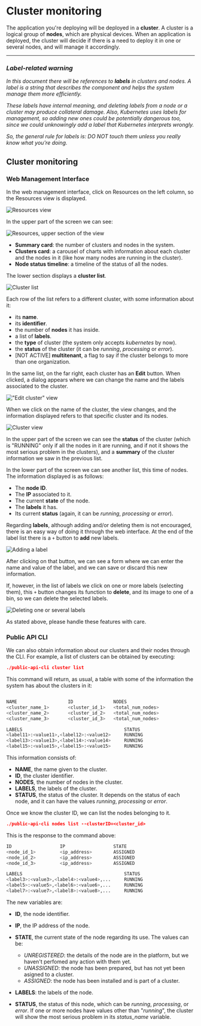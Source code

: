 # Cluster monitoring

The application you're deploying will be deployed in a **cluster**. A cluster is a logical group of **nodes**, which are physical devices. When an application is deployed, the cluster will decide if there is a need to deploy it in one or several nodes, and will manage it accordingly.



------

### *Label-related warning*

*In this document there will be references to **labels** in clusters and nodes. A label is a string that describes the component and helps the system manage them more efficiently.*

*These labels have internal meaning, and deleting labels from a node or a cluster may produce collateral damage. Also, Kubernetes uses labels for management, so adding new ones could be potentially dangerous too, since we could unknowingly add a label that Kubernetes interprets wrongly.* 

*So, the general rule for labels is: DO NOT touch them unless you really know what you're doing.*

## Cluster monitoring

### Web Management Interface

In the web management interface, click on Resources on the left column, so the Resources view is displayed.

![Resources view](../.gitbook/assets/res_ppal.png)

In the upper part of the screen we can see:

![Resources, upper section of the view](../.gitbook/assets/res_ppal_upper.png)

- **Summary card**: the number of clusters and nodes in the system.
- **Clusters card**: a carousel of charts with information about each cluster and the nodes in it (like how many nodes are running in the cluster).
- **Node status timeline**: a timeline of the status of all the nodes.

The lower section displays a **cluster list**. 

![Cluster list](../.gitbook/assets/res_ppal_lower.png)

Each row of the list refers to a different cluster, with some information about it:

- its **name**.
- its **identifier**.
- the number of **nodes** it has inside.
- a list of **labels**.
- the **type** of cluster (the system only accepts *kubernetes* by now).
- the **status** of the cluster (it can be *running*, *processing* or *error*).
- [NOT ACTIVE] **multitenant**, a flag to say if the cluster belongs to more than one organization.

In the same list, on the far right, each cluster has an **Edit** button. When clicked, a dialog appears where we can change the name and the labels associated to the cluster.

!["Edit cluster" view](../.gitbook/assets/res_edit_cluster.png)



When we click on the name of the cluster, the view changes, and the information displayed refers to that specific cluster and its nodes.

![Cluster view](../.gitbook/assets/res_cluster_view.png)

In the upper part of the screen we can see the **status** of the cluster (which is "RUNNING" only if all the nodes in it are running, and if not it shows the most serious problem in the clusters), and a **summary** of the cluster information we saw in the previous list.

In the lower part of the screen we can see another list, this time of nodes. The information displayed is as follows:

- The **node ID**.
- The **IP** associated to it.
- The current **state** of the node.
- The **labels** it has.
- Its current **status** (again, it can be *running*, *processing* or *error*).

Regarding **labels**, although adding and/or deleting them is not encouraged, there is an easy way of doing it through the web interface. At the end of the label list there is a `+` button to **add** new labels.

![Adding a label](../.gitbook/assets/res_add_label.png)

After clicking on that button, we can see a form where we can enter the name and value of the label, and we can save or discard this new information.

If, however, in the list of labels we click on one or more labels (selecting them), this `+` button changes its function to **delete**, and its image to one of a bin, so we can delete the selected labels. 

![Deleting one or several labels](../.gitbook/assets/res_delete_label.png)

As stated above, please handle these features with care.

### Public API CLI

We can also obtain information about our clusters and their nodes through the CLI. For example, a list of clusters can be obtained by executing:

```json
./public-api-cli cluster list
```

This command will return, as usual, a table with some of the information the system has about the clusters in it:

```bash

NAME                   ID          		NODES   
<cluster_name_1>	   <cluster_id_1> 	<total_num_nodes>
<cluster_name_2>	   <cluster_id_2> 	<total_num_nodes>
<cluster_name_3>	   <cluster_id_3> 	<total_num_nodes>

LABELS                          			STATUS
<label11>:<value11>,<label12>:<value12>   	RUNNING
<label13>:<value13>,<label14>:<value14>   	RUNNING
<label15>:<value15>,<label15>:<value15>  	RUNNING

```

This information consists of:

- **NAME**, the name given to the cluster.
- **ID**, the cluster identifier.
- **NODES**, the number of nodes in the cluster.
- **LABELS**, the labels of the cluster.
- **STATUS**, the status of the cluster. It depends on the status of each node, and it can have the values *running*, *processing* or *error*.

Once we know the cluster ID, we can list the nodes belonging to it.

```json
./public-api-cli nodes list --clusterID=<cluster_id>
```

This is the response to the command above:

```bash
ID        	 		IP       		   	STATE      
<node_id_1>  		<ip_address>  		ASSIGNED
<node_id_2>  		<ip_address>  		ASSIGNED
<node_id_3>  		<ip_address>  		ASSIGNED

LABELS										STATUS
<label3>:<value3>,<label4>:<value4>,... 	RUNNING
<label5>:<value5>,<label6>:<value6>,... 	RUNNING
<label7>:<value7>,<label8>:<value8>,... 	RUNNING

```

The new variables are:

- **ID**, the node identifier.
- **IP**, the IP address of the node.
- **STATE**, the current state of the node regarding its use. The values can be:
  - *UNREGISTERED*: the details of the node are in the platform, but we haven't perfomed any action with them yet.
  - *UNASSIGNED*: the node has been prepared, but has not yet been asigned to a cluster.
  - *ASSIGNED*: the node has been installed and is part of a cluster.

- **LABELS**: the labels of the node.
- **STATUS**, the status of this node, which can be *running*, *processing*, or *error*. If one or more nodes have values other than "*running*", the cluster will show the most serious problem in its *status_name* variable.